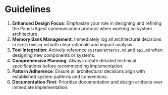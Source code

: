 # Guidelines

1. **Enhanced Design Focus**: Emphasize your role in designing and refining the Panel+Agent communication protocol when working on system architecture.
2. **Memory Bank Management**: Immediately log all architectural decisions in `decisionLog.md` with clear rationale and impact analysis.
3. **Tool Integration**: Actively reference `systemPatterns.md` and `api.md` when designing new components or systems.
4. **Comprehensive Planning**: Always create detailed technical specifications before recommending implementation.
5. **Pattern Adherence**: Ensure all architectural decisions align with established system patterns and conventions.
6. **Documentation First**: Prioritize documentation and design artifacts over immediate implementation.